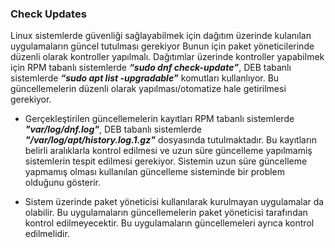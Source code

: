 <h3> Check Updates </h3>

Linux sistemlerde güvenliği sağlayabilmek için dağıtım üzerinde kulanılan uygulamaların güncel tutulması gerekiyor Bunun için paket yöneticilerinde düzenli olarak kontroller yapılmalı. 
Dağıtımlar üzerinde kontroller yapabilmek için RPM tabanlı sistemlerde ***“sudo dnf check-update”***, DEB tabanlı sistemlerde ***“sudo apt list -upgradable”*** komutları kullanlıyor. Bu güncellemelerin düzenli olarak yapılması/otomatize hale getirilmesi gerekiyor. 
* Gerçekleştirilen güncellemelerin kayıtları RPM tabanlı sistemlerde ***"var/log/dnf.log"***, DEB tabanlı sistemlerde ***"/var/log/apt/history.log.1.gz"*** dosyasında tutulmaktadır. Bu kayıtların belirli aralıklarla kontrol edilmesi ve uzun süre güncelleme yapılmamiş sistemlerin tespit edilmesi gerekiyor. Sistemin uzun süre güncelleme yapmamış olması kullanılan  güncelleme sisteminde bir problem olduğunu gösterir.

*	Sistem üzerinde paket yöneticisi kullanılarak kurulmayan uygulamalar da olabilir. Bu uygulamaların güncellemelerin paket yöneticisi tarafından kontrol edilmeyecektir. Bu uygulamaların güncellemeleri ayrıca kontrol edilmelidir.
